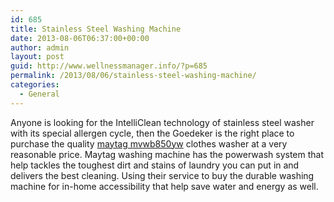 ```yaml
---
id: 685
title: Stainless Steel Washing Machine
date: 2013-08-06T06:37:00+00:00
author: admin
layout: post
guid: http://www.wellnessmanager.info/?p=685
permalink: /2013/08/06/stainless-steel-washing-machine/
categories:
  - General
---
```

Anyone is looking for the IntelliClean technology of stainless steel washer with its special allergen cycle, then the Goedeker is the right place to purchase the quality [maytag mvwb850yw](http://www.goedekers.com/product/Maytag-MVWB850YW/Bravos-4-6-Cu--Ft--White-Top-Load-Washer---Energy-Star.html) clothes washer at a very reasonable price. Maytag washing machine has the powerwash system that help tackles the toughest dirt and stains of laundry you can put in and delivers the best cleaning. Using their service to buy the durable washing machine for in-home accessibility that help save water and energy as well.